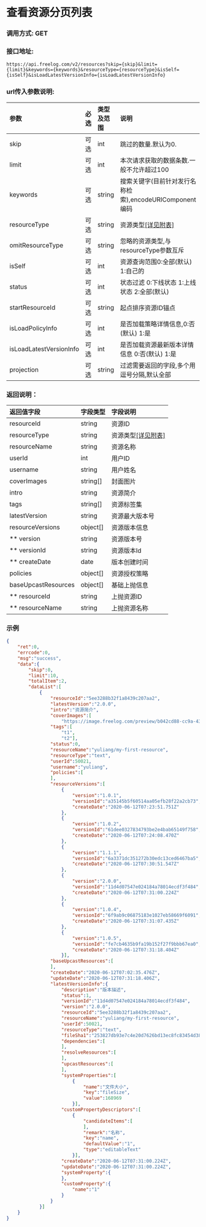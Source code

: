 # 查看资源分页列表

### 调用方式: GET

### 接口地址:

```
https://api.freelog.com/v2/resources?skip={skip}&limit={limit}&keywords={keywords}&resourceType={resourceType}&isSelf={isSelf}&isLoadLatestVersionInfo={isLoadLatestVersionInfo}
```

### url传入参数说明:

| 参数 | 必选 | 类型及范围 | 说明 |
| :--- | :--- | :--- | :--- |
| skip | 可选 | int  | 跳过的数量.默认为0. |
| limit | 可选| int  | 本次请求获取的数据条数.一般不允许超过100 |
| keywords | 可选 | string | 搜索关键字(目前针对发行名称检索),encodeURIComponent编码 |
| resourceType | 可选 | string | 资源类型[[详见附表]][资源类型] |
| omitResourceType | 可选 | string | 忽略的资源类型,与resourceType参数互斥 |
| isSelf | 可选 | int | 资源查询范围0:全部(默认) 1:自己的  |
| status | 可选 | int | 状态过滤 0:下线状态 1:上线状态 2:全部(默认) |
| startResourceId | 可选 | string | 起点排序资源ID锚点 |
| isLoadPolicyInfo | 可选 | int | 是否加载策略详情信息,0:否(默认) 1:是 |
| isLoadLatestVersionInfo | 可选 | int | 是否加载资源最新版本详情信息 0:否(默认) 1:是 |
| projection | 可选 | string | 过滤需要返回的字段,多个用逗号分隔,默认全部 |

### 返回说明：

| 返回值字段 | 字段类型 | 字段说明 |
| :--- | :--- | :--- |
| resourceId | string | 资源ID |
| resourceType | string | 资源类型[[详见附表]][资源类型] |
| resourceName | string | 资源名称 |
| userId | int | 用户ID |
| username | string | 用户姓名 |
| coverImages | string[] | 封面图片 |
| intro | string | 资源简介 |
| tags | string[] | 资源标签集 |
| latestVersion | string | 资源最大版本号 |
| resourceVersions | object[] | 资源版本信息 |
| ** version | string | 资源版本号 |
| ** versionId | string | 资源版本Id |
| ** createDate | date | 版本创建时间 |
| policies | object[] | 资源授权策略 |
| baseUpcastResources | object[] | 基础上抛信息 |
| ** resourceId | string | 上抛资源ID |
| ** resourceName | string | 上抛资源名称 |

### 示例

```json
{
    "ret":0,
    "errcode":0,
    "msg":"success",
    "data":{
        "skip":0,
        "limit":10,
        "totalItem":2,
        "dataList":[
            {
                "resourceId":"5ee3288b32f1a8439c207aa2",
                "latestVersion":"2.0.0",
                "intro":"资源简介",
                "coverImages":[
                    "https://image.freelog.com/preview/b042cd88-cc9a-43fb-b8fb-1cae320b7977.jpg"],
                "tags":[
                    "t1",
                    "t2"],
                "status":0,
                "resourceName":"yuliang/my-first-resource",
                "resourceType":"text",
                "userId":50021,
                "username":"yuliang",
                "policies":[
                ],
                "resourceVersions":[
                    {
                        "version":"1.0.1",
                        "versionId":"a35145b5f60514aa05efb28f22a2cb73",
                        "createDate":"2020-06-12T07:23:51.751Z"
                    },
                    {
                        "version":"1.0.2",
                        "versionId":"61dee0327834793be2e4bab65149f758",
                        "createDate":"2020-06-12T07:24:08.470Z"
                    },
                    {
                        "version":"1.1.1",
                        "versionId":"6a3371dc351272b30edc13ced6467ba5",
                        "createDate":"2020-06-12T07:30:51.547Z"
                    },
                    {
                        "version":"2.0.0",
                        "versionId":"11d4d07547e024184a78014ecdf3f484",
                        "createDate":"2020-06-12T07:31:00.224Z"
                    },
                    {
                        "version":"1.0.4",
                        "versionId":"6f9ab9c06875183e1027eb58669f6091",
                        "createDate":"2020-06-12T07:31:07.435Z"
                    },
                    {
                        "version":"1.0.5",
                        "versionId":"fe7cb4635b9fa19b152f27f9bbb67ea0",
                        "createDate":"2020-06-12T07:31:18.404Z"
                    }],
                "baseUpcastResources":[
                ],
                "createDate":"2020-06-12T07:02:35.476Z",
                "updateDate":"2020-06-12T07:31:18.406Z",
                "latestVersionInfo":{
                    "description":"版本描述",
                    "status":1,
                    "versionId":"11d4d07547e024184a78014ecdf3f484",
                    "version":"2.0.0",
                    "resourceId":"5ee3288b32f1a8439c207aa2",
                    "resourceName":"yuliang/my-first-resource",
                    "userId":50021,
                    "resourceType":"text",
                    "fileSha1":"253827db93e7c4e20d7626bd13ec8fc83454d38c",
                    "dependencies":[
                    ],
                    "resolveResources":[
                    ],
                    "upcastResources":[
                    ],
                    "systemProperties":[
                        {
                            "name":"文件大小",
                            "key":"fileSize",
                            "value":168969
                        }],
                    "customPropertyDescriptors":[
                        {
                            "candidateItems":[
                            ],
                            "remark":"名称",
                            "key":"name",
                            "defaultValue":"1",
                            "type":"editableText"
                        }],
                    "createDate":"2020-06-12T07:31:00.224Z",
                    "updateDate":"2020-06-12T07:31:00.224Z",
                    "systemProperty":{
                    },
                    "customProperty":{
                        "name":"1"
                    }
                }
            }]
    }
}

```

[资源类型]: /附表/资源类型.html "资源类型"
